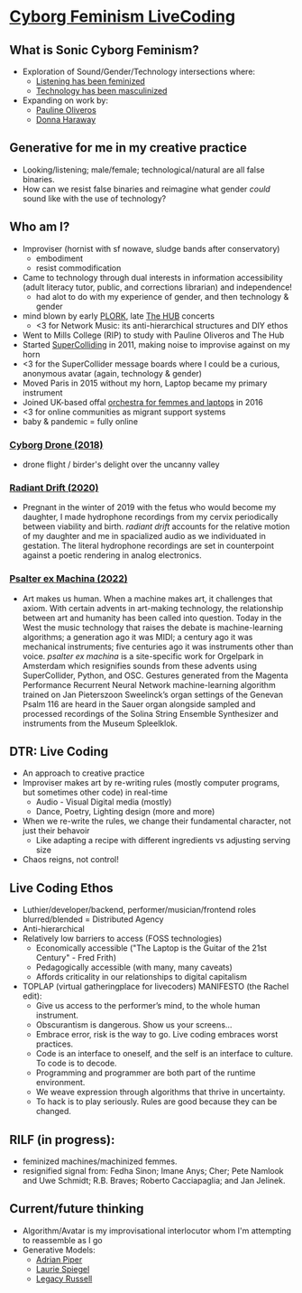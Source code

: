 # [Cyborg Feminism LiveCoding](https://github.com/rdwrome/olin)

## What is Sonic Cyborg Feminism?
- Exploration of Sound/Gender/Technology intersections where:
  - [Listening has been feminized](https://www.tandfonline.com/doi/abs/10.1080/13534645.2017.1339969)
  - [Technology has been masculinized](https://journals.sagepub.com/doi/full/10.1177/0141778920963826)
- Expanding on work by:
  - [Pauline Oliveros](https://www.deeplistening.rpi.edu/deep-listening/pauline-oliveros/)
  - [Donna Haraway](https://theanarchistlibrary.org/library/donna-haraway-a-cyborg-manifesto)

## Generative for me in my creative practice
  - Looking/listening; male/female; technological/natural are all false binaries.
  - How can we resist false binaries and reimagine what gender *could* sound like with the use of technology?

## Who am I?
  - Improviser (hornist with sf nowave, sludge bands after conservatory)
    - embodiment
    - resist commodification
  - Came to technology through dual interests in information accessibility (adult literacy tutor, public, and corrections librarian) and independence!
    - had alot to do with my experience of gender, and then technology & gender
  - mind blown by early [PLORK](http://plork.deptcpanel.princeton.edu/listen/NYC/), late [The HUB](https://acousmata.com/post/893801464/martian-folk-music) concerts
    - <3 for Network Music: its anti-hierarchical structures and DIY ethos
  - Went to Mills College (RIP) to study with Pauline Oliveros and The Hub
  - Started [SuperColliding](https://supercollider.github.io/) in 2011, making noise to improvise against on my horn
  - <3 for the SuperCollider message boards where I could be a curious, anonymous avatar (again, technology & gender)
  - Moved Paris in 2015 without my horn, Laptop became my primary instrument
  - Joined UK-based offal [orchestra for femmes and laptops](https://journals.sagepub.com/doi/epub/10.1177/0141778920973221) in 2016
  - <3 for online communities as migrant support systems
  - baby & pandemic = fully online

### [Cyborg Drone (2018)](https://archive.org/details/devorahcybirddrone)
- drone flight / birder's delight over the uncanny valley

### [Radiant Drift (2020)](https://panyrosasdiscos.bandcamp.com/album/radiant-drift)
- Pregnant in the winter of 2019 with the fetus who would become my daughter, I made hydrophone recordings from my cervix periodically between viability and birth. <i>radiant drift</i> accounts for the relative motion of my daughter and me in spacialized audio as we individuated in gestation. The literal hydrophone recordings are set in counterpoint against a poetic rendering in analog electronics.

### [Psalter ex Machina (2022)](https://celesound.bandcamp.com/album/psalter-ex-machina)
- Art makes us human. When a machine makes art, it challenges that axiom. With certain advents in art-making technology, the relationship between art and humanity has been called into question. Today in the West the music technology that raises the debate is machine-learning algorithms; a generation ago it was MIDI; a century ago it was mechanical instruments; five centuries ago it was instruments other than voice.
<i>psalter ex machina</i> is a site-specific work for Orgelpark in Amsterdam which resignifies sounds from these advents using SuperCollider, Python, and OSC.
Gestures generated from the Magenta Performance Recurrent Neural Network machine-learning algorithm trained on Jan Pieterszoon Sweelinck’s organ settings of the Genevan Psalm 116 are heard in the Sauer organ alongside sampled and processed recordings of the Solina String Ensemble Synthesizer and instruments from the Museum Spleelklok.

## DTR: Live Coding
  - An approach to creative practice
  - Improviser makes art by re-writing rules (mostly computer programs, but sometimes other code) in real-time
    - Audio - Visual Digital media (mostly)
    - Dance, Poetry, Lighting design (more and more)
  - When we re-write the rules, we change their fundamental character, not just their behavoir
    - Like adapting a recipe with different ingredients vs adjusting serving size
  - Chaos reigns, not control!

## Live Coding Ethos
  - Luthier/developer/backend, performer/musician/frontend roles blurred/blended = Distributed Agency
  - Anti-hierarchical
  - Relatively low barriers to access (FOSS technologies)
    - Economically accessible ("The Laptop is the Guitar of the 21st Century" - Fred Frith)
    - Pedagogically accessible (with many, many caveats)
    - Affords criticality in our relationships to digital capitalism
  - TOPLAP (virtual gatheringplace for livecoders) MANIFESTO (the Rachel edit):
    * Give us access to the performer’s mind, to the whole human instrument.
    * Obscurantism is dangerous. Show us your screens…
    * Embrace error, risk is the way to go. Live coding embraces worst practices.
    * Code is an interface to oneself, and the self is an interface to culture. To code is to decode.
    * Programming and programmer are both part of the runtime environment.
    * We weave expression through algorithms that thrive in uncertainty.
    * To hack is to play seriously. Rules are good because they can be changed.

## RILF (in progress):
- feminized machines/machinized femmes.
- resignified signal from: Fedha Sinon; Imane Anys; Cher; Pete Namlook and Uwe Schmidt; R.B. Braves; Roberto Cacciapaglia; and Jan Jelinek.

## Current/future thinking
- Algorithm/Avatar is my improvisational interlocutor whom I'm attempting to reassemble as I go
- Generative Models:
  - [Adrian Piper](https://academic.oup.com/nyu-press-scholarship-online/book/23728/chapter-abstract/184952738?redirectedFrom=fulltext)
  - [Laurie Spiegel](https://www.researchgate.net/publication/326414280_Thoughts_on_composing_with_algorithms)
  - [Legacy Russell](https://www.legacyrussell.com/GLITCHFEMINISM)
